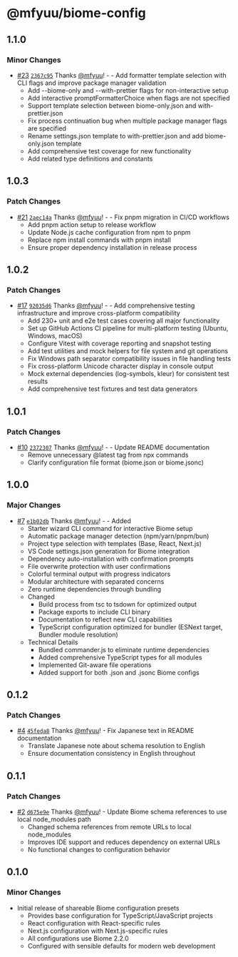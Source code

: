 # @mfyuu/biome-config

## 1.1.0

### Minor Changes

- [#23](https://github.com/mfyuu/biome-config/pull/23) [`2367c95`](https://github.com/mfyuu/biome-config/commit/2367c95ab3f2bb4c034daf766d3e68dec2bdc586) Thanks [@mfyuu](https://github.com/mfyuu)! - - Add formatter template selection with CLI flags and improve package manager validation
  - Add --biome-only and --with-prettier flags for non-interactive setup
  - Add interactive promptFormatterChoice when flags are not specified
  - Support template selection between biome-only.json and with-prettier.json
  - Fix process continuation bug when multiple package manager flags are specified
  - Rename settings.json template to with-prettier.json and add biome-only.json template
  - Add comprehensive test coverage for new functionality
  - Add related type definitions and constants

## 1.0.3

### Patch Changes

- [#21](https://github.com/mfyuu/biome-config/pull/21) [`2aec14a`](https://github.com/mfyuu/biome-config/commit/2aec14a25b9e148a5f0cc259f964817836a59c94) Thanks [@mfyuu](https://github.com/mfyuu)! - - Fix pnpm migration in CI/CD workflows
  - Add pnpm action setup to release workflow
  - Update Node.js cache configuration from npm to pnpm
  - Replace npm install commands with pnpm install
  - Ensure proper dependency installation in release process

## 1.0.2

### Patch Changes

- [#17](https://github.com/mfyuu/biome-config/pull/17) [`92035d6`](https://github.com/mfyuu/biome-config/commit/92035d6e36540ed93914e64ebb83c2b2d1381df1) Thanks [@mfyuu](https://github.com/mfyuu)! - - Add comprehensive testing infrastructure and improve cross-platform compatibility
  - Add 230+ unit and e2e test cases covering all major functionality
  - Set up GitHub Actions CI pipeline for multi-platform testing (Ubuntu, Windows, macOS)
  - Configure Vitest with coverage reporting and snapshot testing
  - Add test utilities and mock helpers for file system and git operations
  - Fix Windows path separator compatibility issues in file handling tests
  - Fix cross-platform Unicode character display in console output
  - Mock external dependencies (log-symbols, kleur) for consistent test results
  - Add comprehensive test fixtures and test data generators

## 1.0.1

### Patch Changes

- [#10](https://github.com/mfyuu/biome-config/pull/10) [`2372307`](https://github.com/mfyuu/biome-config/commit/23723071216c63eedfe5fdc9d23b6926b6f6c4c0) Thanks [@mfyuu](https://github.com/mfyuu)! - - Update README documentation
  - Remove unnecessary @latest tag from npx commands
  - Clarify configuration file format (biome.json or biome.jsonc)

## 1.0.0

### Major Changes

- [#7](https://github.com/mfyuu/biome-config/pull/7) [`e1b02db`](https://github.com/mfyuu/biome-config/commit/e1b02db51f8c6ecb2e6f95fc0eef11d23d9d4895) Thanks [@mfyuu](https://github.com/mfyuu)! - - Added
  - Starter wizard CLI command for interactive Biome setup
  - Automatic package manager detection (npm/yarn/pnpm/bun)
  - Project type selection with templates (Base, React, Next.js)
  - VS Code settings.json generation for Biome integration
  - Dependency auto-installation with confirmation prompts
  - File overwrite protection with user confirmations
  - Colorful terminal output with progress indicators
  - Modular architecture with separated concerns
  - Zero runtime dependencies through bundling
  - Changed
    - Build process from tsc to tsdown for optimized output
    - Package exports to include CLI binary
    - Documentation to reflect new CLI capabilities
    - TypeScript configuration optimized for bundler (ESNext target, Bundler module resolution)
  - Technical Details
    - Bundled commander.js to eliminate runtime dependencies
    - Added comprehensive TypeScript types for all modules
    - Implemented Git-aware file operations
    - Added support for both .json and .jsonc Biome configs

## 0.1.2

### Patch Changes

- [#4](https://github.com/mfyuu/biome-config/pull/4) [`45feda8`](https://github.com/mfyuu/biome-config/commit/45feda8b6de7ffc26b3677b4b1edac9c84d82335) Thanks [@mfyuu](https://github.com/mfyuu)! - Fix Japanese text in README documentation
  - Translate Japanese note about schema resolution to English
  - Ensure documentation consistency in English throughout

## 0.1.1

### Patch Changes

- [#2](https://github.com/mfyuu/biome-config/pull/2) [`d675e9e`](https://github.com/mfyuu/biome-config/commit/d675e9ea24ab1fde17c220c23e8cd2ef94a66bf3) Thanks [@mfyuu](https://github.com/mfyuu)! - Update Biome schema references to use local node_modules path
  - Changed schema references from remote URLs to local node_modules
  - Improves IDE support and reduces dependency on external URLs
  - No functional changes to configuration behavior

## 0.1.0

### Minor Changes

- Initial release of shareable Biome configuration presets
  - Provides base configuration for TypeScript/JavaScript projects
  - React configuration with React-specific rules
  - Next.js configuration with Next.js-specific rules
  - All configurations use Biome 2.2.0
  - Configured with sensible defaults for modern web development
